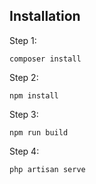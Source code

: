 ## Installation

Step 1:
```
composer install
```
Step 2:
```
npm install
```
Step 3:
```
npm run build
```
Step 4:
```
php artisan serve
```